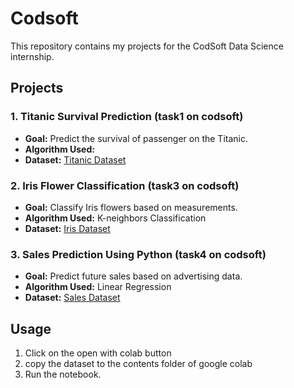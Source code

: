 # Codsoft
This repository contains my projects for the CodSoft Data Science internship.


## Projects

### 1. Titanic Survival Prediction (task1 on codsoft)
- **Goal:** Predict the survival of passenger on the Titanic.
- **Algorithm Used:** 
- **Dataset:** [Titanic Dataset](https://www.kaggle.com/datasets/yasserh/titanic-dataset)

### 2. Iris Flower Classification (task3 on codsoft)
- **Goal:** Classify Iris flowers based on measurements.
- **Algorithm Used:** K-neighbors Classification
- **Dataset:** [Iris Dataset](https://www.kaggle.com/datasets/arshid/iris-flower-dataset)

### 3. Sales Prediction Using Python (task4 on codsoft)
- **Goal:** Predict future sales based on advertising data.
- **Algorithm Used:** Linear Regression
- **Dataset:** [Sales Dataset](https://www.kaggle.com/code/ashydv/sales-prediction-simple-linear-regression/input)

## Usage
1. Click on the open with colab button
2. copy the dataset to the contents folder of google colab
3. Run the notebook.








